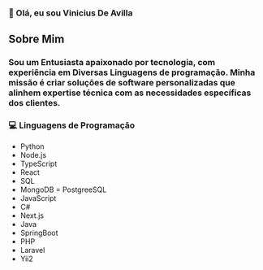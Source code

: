### 👋 Olá, eu sou Vinicius De Avilla

## Sobre Mim

### Sou um Entusiasta apaixonado por tecnologia, com experiência em Diversas Linguagens de programação. Minha missão é criar soluções de software personalizadas que alinhem  expertise técnica com as necessidades específicas dos clientes.

### 💻 Linguagens de Programação

- Python
- Node.js
- TypeScript
- React
- SQL
- MongoDB
= PostgreeSQL
- JavaScript
- C#
- Next.js
- Java
- SpringBoot
- PHP
- Laravel
- Yii2
